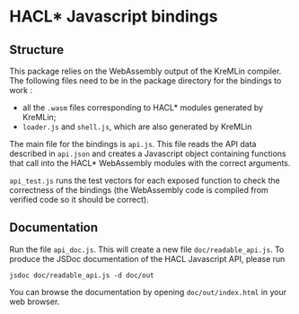 # HACL* Javascript bindings

## Structure

This package relies on the WebAssembly output of the KreMLin compiler. The following
files need to be in the package directory for the bindings to work :

* all the `.wasm` files corresponding to HACL* modules generated by KreMLin;
* `loader.js` and `shell.js`, which are also generated by KreMLin

The main file for the bindings is `api.js`. This file reads the API data described
in `api.json` and creates a Javascript object containing functions that call
into the HACL* WebAssembly modules with the correct arguments.

`api_test.js` runs the test vectors for each exposed function to check the  
correctness of the bindings (the WebAssembly code is compiled from verified
code so it should be correct).

## Documentation

Run the file `api_doc.js`. This will create a new file `doc/readable_api.js`.
To produce the JSDoc documentation of the HACL Javascript API, please run

```
jsdoc doc/readable_api.js -d doc/out
```

You can browse the documentation by opening `doc/out/index.html` in your web browser.

